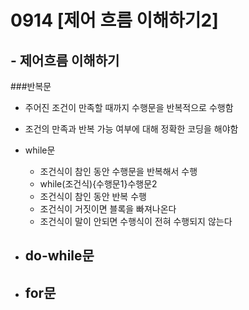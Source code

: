 # 0914 [제어 흐름 이해하기2]

## - 제어흐름 이해하기

###반복문
  - 주어진 조건이 만족할 때까지 수행문을 반복적으로 수행함
  - 조건의 만족과 반복 가능 여부에 대해 정확한 코딩을 해야함


  - while문
    - 조건식이 참인 동안 수행문을 반복해서 수행
    - while(조건식){수행문1}수행문2
    - 조건식이 참인 동안 반복 수행
    - 조건식이 거짓이면 블록을 빠져나온다
    - 조건식이 말이 안되면 수행식이 전혀 수행되지 않는다

  - do-while문
    - 

  - for문
    - 